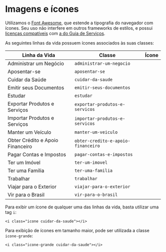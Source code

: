 # Imagens e ícones

Utilizamos o [Font Awesome](http://fortawesome.github.io/Font-Awesome/), que estende a tipografia do navegador com ícones. Seu uso não interfere em outros frameworks de estilos, e possui [licenças compatíveis](http://fortawesome.github.io/Font-Awesome/license/) com [a do Guia de Serviços](/sobre-o-projeto/licenca.md).

As seguintes linhas da vida possuem ícones associados às suas classes:

<link rel="stylesheet" href="//maxcdn.bootstrapcdn.com/font-awesome/4.3.0/css/font-awesome.min.css">

| Linha da Vida                    | Classe                             | Ícone                                      |
|----------------------------------|------------------------------------|:------------------------------------------:|
| Administrar um Negócio           | `administrar-um-negocio`           | <i class="fa fa-lg fa-pie-chart"></i>      |
| Aposentar-se                     | `aposentar-se`                     | <i class="fa fa-lg fa-user"></i>           |
| Cuidar da Saúde                  | `cuidar-da-saude`                  | <i class="fa fa-lg fa-user-md"></i>        |
| Emitir seus Documentos           | `emitir-seus-documentos`           | <i class="fa fa-lg fa-file-text-o"></i>    |
| Estudar                          | `estudar`                          | <i class="fa fa-lg fa-graduation-cap"></i> |
| Exportar Produtos e Serviços     | `exportar-produtos-e-servicos`     | <i class="fa fa-lg fa-ship"></i>           |
| Importar Produtos e Serviços     | `importar-produtos-e-servicos`     | <i class="fa fa-lg fa-ship"></i>           |
| Manter um Veículo                | `manter-um-veiculo`                | <i class="fa fa-lg fa-car"></i>            |
| Obter Crédito e Apoio Financeiro | `obter-credito-e-apoio-financeiro` | <i class="fa fa-lg fa-usd"></i>            |
| Pagar Contas e Impostos          | `pagar-contas-e-impostos`          | <i class="fa fa-lg fa-usd"></i>            |
| Ter um Imóvel                    | `ter-um-imovel`                    | <i class="fa fa-lg fa-home"></i>           |
| Ter uma Família                  | `ter-uma-familia`                  | <i class="fa fa-lg fa-child"></i>          |
| Trabalhar                        | `trabalhar`                        | <i class="fa fa-lg fa-briefcase"></i>      |
| Viajar para o Exterior           | `viajar-para-o-exterior`           | <i class="fa fa-lg fa-plane"></i>          |
| Vir para o Brasil                | `vir-para-o-brasil`                | <i class="fa fa-lg fa-plane"></i>          |

Para exibir um ícone de qualquer uma das linhas da vida, basta utilizar uma tag `i`:

```
<i class="icone cuidar-da-saude"></i>
```

Para exibição de ícones em tamanho maior, pode ser utilizada a classe `icone-grande`:

```
<i class="icone-grande cuidar-da-saude"></i>
```
